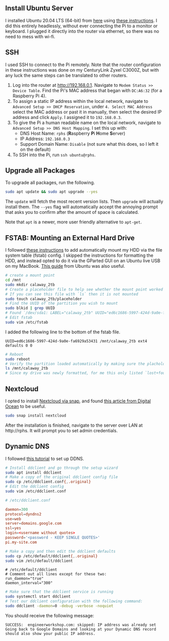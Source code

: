## Install Ubuntu Server

I installed Ubuntu 20.04 LTS (64-bit) from [here](https://ubuntu.com/download/raspberry-pi) using [these instructions](https://ubuntu.com/tutorials/how-to-install-ubuntu-on-your-raspberry-pi#1-overview). I did this entirely headlessly, without ever connecting the Pi to a monitor or keyboard. I plugged it directly into the router via ethernet, so there was no need to mess with wi-fi.

## SSH

I used SSH to connect to the Pi remotely. Note that the router configuration in these instructions was done on my CenturyLink Zyxel C3000Z, but with any luck the same steps can be translated to other routers.

1. Log into the router at http://192.168.0.1. Navigate to `Modem Status >> Device Table`. Find the Pi's MAC address that began with `DC:A6:32` (for a Raspberry Pi 4).
1. To assign a static IP address within the local network, navigate to `Advanced Setup >> DHCP Reservation`, under `4. Select MAC Address` select the MAC address or past it in manually, then select the desired IP address and click `Apply`. I assigned it to `192.168.0.3`.
1. To give the Pi a human readable name on the local network, navigate to `Advanced Setup >> DNS Host Mapping`. I set this up with:
    - DNS Host Name: `rphs` (**R**aspberry **P**i **H**ome **S**erver)
    - IP Address: `192.168.0.3`
    - Support Domain Name: `Disable` (not sure what this does, so I left it on the default)
1. To SSH into the Pi, run `ssh ubuntu@rphs`.

## Upgrade all Packages

To upgrade all packages, run the following.
```bash
sudo apt update && sudo apt upgrade --yes
```

The `update` will fetch the most recent version lists. Then `upgrade` will actually install them. The `--yes` flag will automatically accept the annoying prompt that asks you to confirm after the amount of space is calculated.

Note that `apt` is a newer, more user friendly alternative to `apt-get`.

## FSTAB: Mounting an External Hard Drive

I followed [these instructions](./pluralsight_home_server_course_notes.md#adding-external-storage) to add automatically mount my HDD via the file system table (fstab) config. I skipped the instructions for formatting the HDD, and instead opted to do it via the GParted GUI on an Ubuntu live USB on my MacBook. [This guide](https://help.ubuntu.com/community/Fstab) from Ubuntu was also useful.

```bash
# create a mount point
cd /mnt
sudo mkdir calaway_2tb
# Create a placeholder file to help see whether the mount point worked
# If you can see this file with `ls` then it is not mounted
sudo touch calaway_2tb/placeholder
# Find the UUID of the partition you wish to mount
sudo blkid | grep UUID
# Found `/dev/sda1: LABEL="calaway_2tb" UUID="ed6c1686-5997-424d-9a0e-fa6929a53431" TYPE="ext4" PARTUUID="572b7278-ab40-41df-b7a3-f2e0ea77e1a6"`
# Edit fstab
sudo vim /etc/fstab
```

I added the following line to the bottom of the fstab file.
```
UUID=ed6c1686-5997-424d-9a0e-fa6929a53431 /mnt/calaway_2tb ext4 defaults 0 0
```

```bash
# Reboot
sudo reboot
# Verify the partition loaded automatically by making sure the placholder file is not shown
ls /mnt/calaway_2tb
# Since my drive was newly formatted, for me this only listed `lost+found`
```

## Nextcloud

I opted to install [Nextcloud via snap](https://snapcraft.io/install/nextcloud/ubuntu), and found [this article from Digital Ocean](https://www.digitalocean.com/community/tutorials/how-to-install-and-configure-nextcloud-on-ubuntu-20-04) to be useful.

```bash
sudo snap install nextcloud
```

After the installation is finished, navigate to the server over LAN at http://rphs. It will prompt you to set admin credentials.

## Dynamic DNS

I followed [this tutorial](https://engineerworkshop.com/blog/connecting-your-raspberry-pi-web-server-to-the-internet/) to set up DDNS.

```bash
# Install ddclient and go through the setup wizard
sudo apt install ddclient
# Make a copy of the original ddclient config file
sudo cp /etc/ddclient.conf{,.original}
# Edit the ddclient config
sudo vim /etc/ddclient.conf
```

```conf
# /etc/ddclient.conf

daemon=300
protocol=dyndns2
use=web
server=domains.google.com
ssl=yes
login=<username without quotes>
password='<password - KEEP SINGLE QUOTES>'
pi.my-site.com
```

```bash
# Make a copy and then edit the ddclient defaults
sudo cp /etc/default/ddclient{,.original}
sudo vim /etc/default/ddclient
```

```
# /etc/default/ddclient
# Comment out all lines except for these two:
run_daemon="true"
daemon_interval="300"
```

```bash
# Make sure that the ddclient service is running
sudo systemctl start ddclient
# Test our ddclient configuration with the following command:
sudo ddclient -daemon=0 -debug -verbose -noquiet
```

You should receive the following message:

```
SUCCESS:  engineerworkshop.com: skipped: IP address was already set
Going back to Google Domains and looking at your Dynamic DNS record should also show your public IP address.
```
